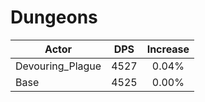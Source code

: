 # Dungeons
| Actor | DPS | Increase |
|---|:---:|:---:|
|Devouring_Plague|4527|0.04%|
|Base|4525|0.00%|
